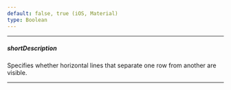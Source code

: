 ```yaml
---
default: false, true (iOS, Material)
type: Boolean
---
```

---
##### shortDescription
Specifies whether horizontal lines that separate one row from another are visible.

---
